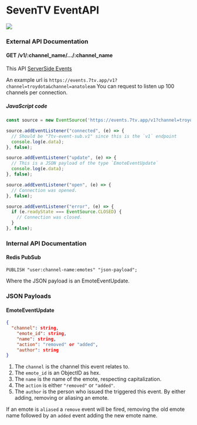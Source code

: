 # SevenTV EventAPI

![](https://cdn.discordapp.com/attachments/817075418640678964/871969835087704124/icon-512x512.png)

### External API Documentation
#### GET /v1/:channel_name/.../:channel_name
This API [ServerSide Events](https://developer.mozilla.org/en-US/docs/Web/API/Server-sent_events/Using_server-sent_events)

An example url is `https://events.7tv.app/v1?channel=troydota&channel=anatoleam`
You can request to listen up 100 channels per connection.

##### JavaScript code

```js
const source = new EventSource('https://events.7tv.app/v1?channel=troydota&channel=anatoleam');

source.addEventListener("connected", (e) => {
  // Should be "7tv-event-sub.v1" since this is the `v1` endpoint
  console.log(e.data); 
}, false);

source.addEventListener("update", (e) => {
  // This is a JSON payload of the type `EmoteEventUpdate`
  console.log(e.data);
}, false);

source.addEventListener("open", (e) => {
  // Connection was opened.
}, false);

source.addEventListener("error", (e) => {
  if (e.readyState === EventSource.CLOSED) {
    // Connection was closed.
  }
}, false);
```

### Internal API Documentation
#### Redis PubSub
```redis
PUBLISH "user:channel-name:emotes" "json-payload";
```
Where the JSON payload is an EmoteEventUpdate.
### JSON Payloads
#### EmoteEventUpdate

```json
{
  "channel": string,
	"emote_id": string,
	"name": string,
	"action": "removed" or "added",
	"author": string
}
```
1. The `channel` is the channel this event relates to.
2. The `emote_id` is an ObjectID as hex.
3. The `name` is the name of the emote, respecting capitalization.
4. The `action` is either `"removed"` or `"added"`.
5. The `author` is the person who issued the triggered this event. By either adding, removing or aliasing an emote.

If an emote is `aliased` a `remove` event will be fired, removing the old emote name followed by an `added` event adding the new emote name.
